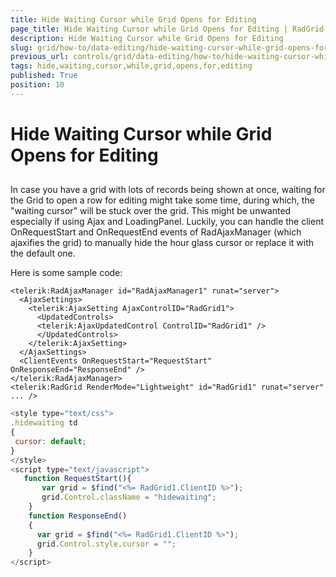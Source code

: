```yaml
---
title: Hide Waiting Cursor while Grid Opens for Editing
page_title: Hide Waiting Cursor while Grid Opens for Editing | RadGrid for ASP.NET AJAX Documentation
description: Hide Waiting Cursor while Grid Opens for Editing
slug: grid/how-to/data-editing/hide-waiting-cursor-while-grid-opens-for-editing
previous_url: controls/grid/data-editing/how-to/hide-waiting-cursor-while-grid-opens-for-editing
tags: hide,waiting,cursor,while,grid,opens,for,editing
published: True
position: 10
---
```


# Hide Waiting Cursor while Grid Opens for Editing



##

In case you have a grid with lots of records being shown at once, waiting for the Grid to open a row for editing might take some time, during which, the "waiting cursor" will be stuck over the grid. This might be unwanted especially if using Ajax and LoadingPanel. Luckily, you can handle the client OnRequestStart and OnRequestEnd events of RadAjaxManager (which ajaxifies the grid) to manually hide the hour glass cursor or replace it with the default one.

Here is some sample code:

````ASP.NET
<telerik:RadAjaxManager id="RadAjaxManager1" runat="server">
  <AjaxSettings>    
    <telerik:AjaxSetting AjaxControlID="RadGrid1">       
      <UpdatedControls>          
      <telerik:AjaxUpdatedControl ControlID="RadGrid1" />       
      </UpdatedControls>    
    </telerik:AjaxSetting>  
  </AjaxSettings>  
  <ClientEvents OnRequestStart="RequestStart" OnResponseEnd="ResponseEnd" />
</telerik:RadAjaxManager>
<telerik:RadGrid RenderMode="Lightweight" id="RadGrid1" runat="server" ... /> 			
````



````JavaScript
<style type="text/css">        
.hidewaiting td        
{            
 cursor: default;        
}           
</style>
<script type="text/javascript">
   function RequestStart(){       
       var grid = $find("<%= RadGrid1.ClientID %>");     
       grid.Control.className = "hidewaiting";
    }
    function ResponseEnd()
    {     
      var grid = $find("<%= RadGrid1.ClientID %>");   
      grid.Control.style.cursor = "";
    }		
</script>
````


